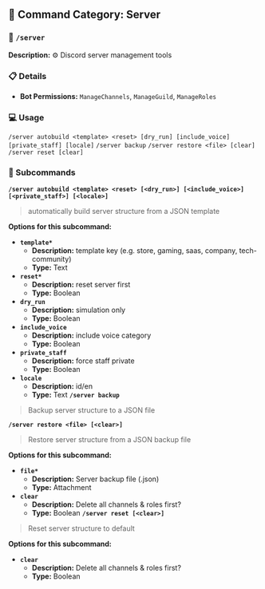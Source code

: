## 📁 Command Category: Server

### 💾 `/server`

**Description:** ⚙️ Discord server management tools

### 📋 Details

- **Bot Permissions:** `ManageChannels`, `ManageGuild`, `ManageRoles`
### 💻 Usage

`/server autobuild <template> <reset> [dry_run] [include_voice] [private_staff] [locale]`
`/server backup`
`/server restore <file> [clear]`
`/server reset [clear]`

### 🔧 Subcommands

**`/server autobuild <template> <reset> [<dry_run>] [<include_voice>] [<private_staff>] [<locale>]`**
> automatically build server structure from a JSON template

**Options for this subcommand:**
- **`template*`**
  - **Description:** template key (e.g. store, gaming, saas, company, tech-community)
  - **Type:** Text
- **`reset*`**
  - **Description:** reset server first
  - **Type:** Boolean
- **`dry_run`**
  - **Description:** simulation only
  - **Type:** Boolean
- **`include_voice`**
  - **Description:** include voice category
  - **Type:** Boolean
- **`private_staff`**
  - **Description:** force staff private
  - **Type:** Boolean
- **`locale`**
  - **Description:** id/en
  - **Type:** Text
**`/server backup`**
> Backup server structure to a JSON file


**`/server restore <file> [<clear>]`**
> Restore server structure from a JSON backup file

**Options for this subcommand:**
- **`file*`**
  - **Description:** Server backup file (.json)
  - **Type:** Attachment
- **`clear`**
  - **Description:** Delete all channels & roles first?
  - **Type:** Boolean
**`/server reset [<clear>]`**
> Reset server structure to default

**Options for this subcommand:**
- **`clear`**
  - **Description:** Delete all channels & roles first?
  - **Type:** Boolean


